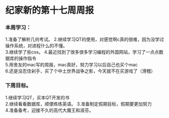 # 纪家新的第十七周周报  
### 本周学习：   
1.准备了解析几何考试。 
2.继续学习QT的使用，对感觉啊c真的很难，因为没学过操作系统，对进程什么的不懂。  
3.继续学了些css。
4.最近找到了很多很多学习编程的外国网站，学习了一点点数据库的操作指令  
5.用舍友的mac写的周报，mac真好，努力学习以后自己也买个mac   
6.还是没忍住剁手，买了个中土世界战争之影，今天就不在买游戏了（滑稽）
###  下周目标。 
1.继续学习QT，买本QT开发的书   
2.继续看看数据库，顺便练练英语。
3.准备制定假期目标，假期要更加努力  
4.准备备考，迎接不久的高代大魔王和淑芬。
